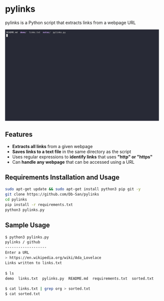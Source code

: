 # pylinks

pylinks is a Python script that extracts links from a webpage URL

[![demo.jpg](https://raw.githubusercontent.com/Db-San/pylinks/main/demo/demo.gif)](https://asciinema.org/a/561072)

## Features

- **Extracts all links** from a given webpage
- **Saves links to a text file** in the same directory as the script
- Uses regular expressions to **identify links** that uses **"http" or "https"**
- Can **handle any webpage** that can be accessed using a URL

## Requirements Installation and Usage

```bash
sudo apt-get update && sudo apt-get install python3 pip git -y
git clone https://github.com/Db-San/pylinks
cd pylinks
pip install -r requirements.txt
python3 pylinks.py
```

## Sample Usage

```bash
$ python3 pylinks.py
pylinks / github
-------------------
Enter a URL
> https://en.wikipedia.org/wiki/Ada_Lovelace
Links written to links.txt

$ ls
demo  links.txt  pylinks.py  README.md  requirements.txt  sorted.txt

$ cat links.txt | grep org > sorted.txt
$ cat sorted.txt
```

